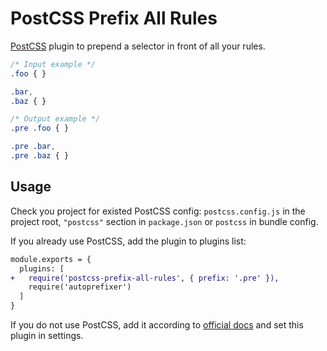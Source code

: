 # PostCSS Prefix All Rules

[PostCSS] plugin to prepend a selector in front of all your rules.

[PostCSS]: https://github.com/postcss/postcss

```css
/* Input example */
.foo { }

.bar,
.baz { }
```

```css
/* Output example */
.pre .foo { }

.pre .bar,
.pre .baz { }
```

## Usage

Check you project for existed PostCSS config: `postcss.config.js`
in the project root, `"postcss"` section in `package.json`
or `postcss` in bundle config.

If you already use PostCSS, add the plugin to plugins list:

```diff
module.exports = {
  plugins: [
+   require('postcss-prefix-all-rules', { prefix: '.pre' }),
    require('autoprefixer')
  ]
}
```

If you do not use PostCSS, add it according to [official docs]
and set this plugin in settings.

[official docs]: https://github.com/postcss/postcss#usage
